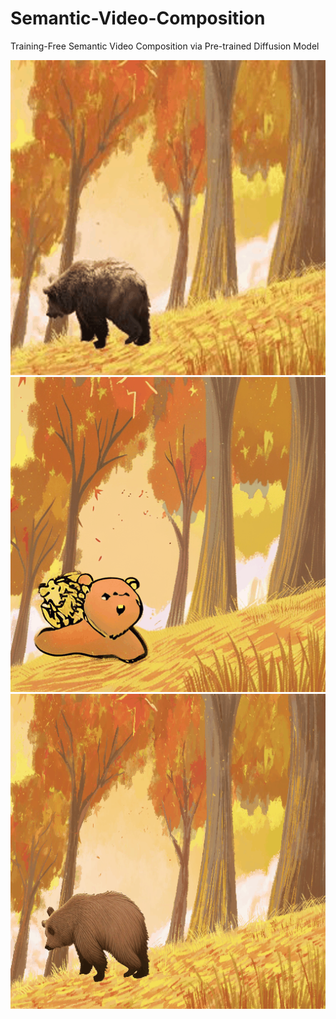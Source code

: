 # Semantic-Video-Composition
Training-Free Semantic Video Composition via Pre-trained Diffusion Model

![ori](ori_bear_autumn.gif)
![tficon](tficon_bear_autumn.gif)
![ours](ours_bear_autumn.gif)
